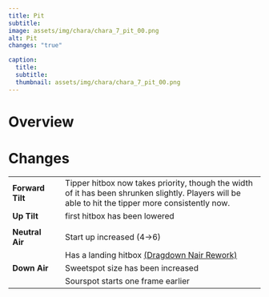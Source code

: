 ```yaml
---
title: Pit
subtitle: 
image: assets/img/chara/chara_7_pit_00.png
alt: Pit
changes: "true"

caption:
  title:
  subtitle: 
  thumbnail: assets/img/chara/chara_7_pit_00.png
---
```


# Overview 


# Changes

| |  |  |
| :----------- | :-----: | ----------- |
| **Forward Tilt** | | Tipper hitbox now takes priority, though the width of it has been shrunken slightly. Players will be able to hit the tipper more consistently now. |
| **Up Tilt** | | first hitbox has been lowered |
|  |  |  |
| **Neutral Air** | | Start up increased (4->6) |
|  |  | Has a landing hitbox [(Dragdown Nair Rework)](mechanics#Nairs) |
| **Down Air** | | Sweetspot size has been increased |
|  | | Sourspot starts one frame earlier |